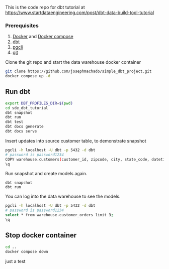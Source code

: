 This is the code repo for dbt tutorial at https://www.startdataengineering.com/post/dbt-data-build-tool-tutorial

### Prerequisites

1. [Docker](https://docs.docker.com/get-docker/) and [Docker compose](https://docs.docker.com/compose/install/)
2. [dbt](https://docs.getdbt.com/dbt-cli/installation/)
3. [pgcli](https://www.pgcli.com/install)
4. [git](https://git-scm.com/book/en/v2/Getting-Started-Installing-Git)

Clone the git repo and start the data warehouse docker container

```bash
git clone https://github.com/josephmachado/simple_dbt_project.git
docker compose up -d
```

## Run dbt 

```bash
export DBT_PROFILES_DIR=$(pwd)
cd sde_dbt_tutorial
dbt snapshot
dbt run
dbt test
dbt docs generate
dbt docs serve
```

Insert updates into source customer table, to demonstrate snapshot

```bash
pgcli -h localhost -U dbt -p 5432 -d dbt
# password is password1234
COPY warehouse.customers(customer_id, zipcode, city, state_code, datetime_created, datetime_updated) FROM '/input_data/customer_new.csv' DELIMITER ',' CSV HEADER;
\q
```

Run snapshot and create models again.

```
dbt snapshot
dbt run
```

You can log into the data warehouse to see the models.

```bash
pgcli -h localhost -U dbt -p 5432 -d dbt
# password is password1234
select * from warehouse.customer_orders limit 3;
\q
```

## Stop docker container

```bash
cd ..
docker compose down
```

just a test